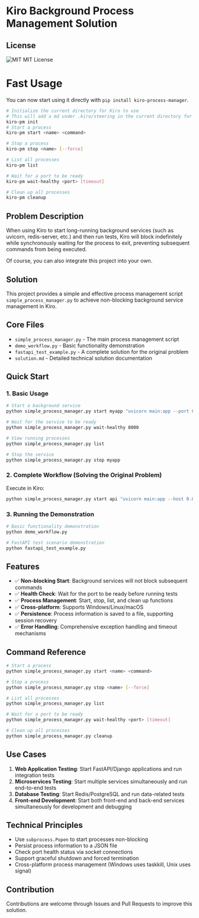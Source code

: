# Kiro Background Process Management Solution

## License

![MIT](https://img.shields.io/badge/License-MIT-blue.svg) MIT License

# Fast Usage
You can now start using it directly with `pip install kiro-process-manager`.
```bash
# Initialize the current directory for Kiro to use
# This will add a md under .kiro/steering in the current directory for Kiro to automatically use
kiro-pm init
# Start a process
kiro-pm start <name> <command>

# Stop a process
kiro-pm stop <name> [--force]

# List all processes
kiro-pm list

# Wait for a port to be ready
kiro-pm wait-healthy <port> [timeout]

# Clean up all processes
kiro-pm cleanup
```

## Problem Description

When using Kiro to start long-running background services (such as uvicorn, redis-server, etc.) and then run tests, Kiro will block indefinitely while synchronously waiting for the process to exit, preventing subsequent commands from being executed.

Of course, you can also integrate this project into your own.

## Solution

This project provides a simple and effective process management script `simple_process_manager.py` to achieve non-blocking background service management in Kiro.

## Core Files

- `simple_process_manager.py` - The main process management script
- `demo_workflow.py` - Basic functionality demonstration
- `fastapi_test_example.py` - A complete solution for the original problem
- `solution.md` - Detailed technical solution documentation

## Quick Start

### 1. Basic Usage

```bash
# Start a background service
python simple_process_manager.py start myapp "uvicorn main:app --port 8000"

# Wait for the service to be ready
python simple_process_manager.py wait-healthy 8000

# View running processes
python simple_process_manager.py list

# Stop the service
python simple_process_manager.py stop myapp
```

### 2. Complete Workflow (Solving the Original Problem)

Execute in Kiro:

```bash
python simple_process_manager.py start api "uvicorn main:app --host 0.0.0.0 --port 8000" && python simple_process_manager.py wait-healthy 8000 30 && pytest tests/integration/ && python simple_process_manager.py stop api
```

### 3. Running the Demonstration

```bash
# Basic functionality demonstration
python demo_workflow.py

# FastAPI test scenario demonstration
python fastapi_test_example.py
```

## Features

- ✅ **Non-blocking Start**: Background services will not block subsequent commands
- ✅ **Health Check**: Wait for the port to be ready before running tests
- ✅ **Process Management**: Start, stop, list, and clean up functions
- ✅ **Cross-platform**: Supports Windows/Linux/macOS
- ✅ **Persistence**: Process information is saved to a file, supporting session recovery
- ✅ **Error Handling**: Comprehensive exception handling and timeout mechanisms

## Command Reference

```bash
# Start a process
python simple_process_manager.py start <name> <command>

# Stop a process
python simple_process_manager.py stop <name> [--force]

# List all processes
python simple_process_manager.py list

# Wait for a port to be ready
python simple_process_manager.py wait-healthy <port> [timeout]

# Clean up all processes
python simple_process_manager.py cleanup
```

## Use Cases

1. **Web Application Testing**: Start FastAPI/Django applications and run integration tests
2. **Microservices Testing**: Start multiple services simultaneously and run end-to-end tests
3. **Database Testing**: Start Redis/PostgreSQL and run data-related tests
4. **Front-end Development**: Start both front-end and back-end services simultaneously for development and debugging

## Technical Principles

- Use `subprocess.Popen` to start processes non-blocking
- Persist process information to a JSON file
- Check port health status via socket connections
- Support graceful shutdown and forced termination
- Cross-platform process management (Windows uses taskkill, Unix uses signal)

## Contribution

Contributions are welcome through Issues and Pull Requests to improve this solution.

